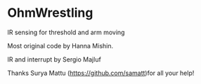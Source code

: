 OhmWrestling
============

IR sensing for threshold and arm moving

Most original code by Hanna Mishin.

IR and interrupt by Sergio Majluf

Thanks Surya Mattu (https://github.com/samatt)for all your help!
